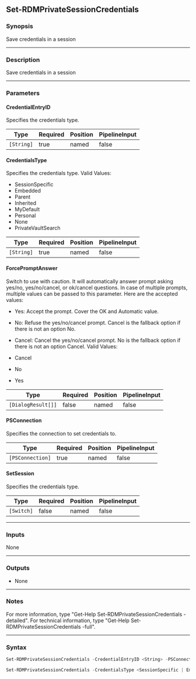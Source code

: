 Set-RDMPrivateSessionCredentials
--------------------------------

### Synopsis
Save credentials in a session

---

### Description

Save credentials in a session

---

### Parameters
#### **CredentialEntryID**
Specifies the credentials type.

|Type      |Required|Position|PipelineInput|
|----------|--------|--------|-------------|
|`[String]`|true    |named   |false        |

#### **CredentialsType**
Specifies the credentials type.
Valid Values:

* SessionSpecific
* Embedded
* Parent
* Inherited
* MyDefault
* Personal
* None
* PrivateVaultSearch

|Type      |Required|Position|PipelineInput|
|----------|--------|--------|-------------|
|`[String]`|true    |named   |false        |

#### **ForcePromptAnswer**
Switch to use with caution. It will automatically answer prompt asking yes/no, yes/no/cancel, or ok/cancel questions. In case of multiple prompts, multiple values can be passed to this parameter. Here are the accepted values:
* Yes: Accept the prompt. Cover the OK and Automatic value.
* No: Refuse the yes/no/cancel prompt. Cancel is the fallback option if there is not an option No.
* Cancel: Cancel the yes/no/cancel prompt. No is the fallback option if there is not an option Cancel.
Valid Values:

* Cancel
* No
* Yes

|Type              |Required|Position|PipelineInput|
|------------------|--------|--------|-------------|
|`[DialogResult[]]`|false   |named   |false        |

#### **PSConnection**
Specifies the connection to set credentials to.

|Type            |Required|Position|PipelineInput|
|----------------|--------|--------|-------------|
|`[PSConnection]`|true    |named   |false        |

#### **SetSession**
Specifies the credentials type.

|Type      |Required|Position|PipelineInput|
|----------|--------|--------|-------------|
|`[Switch]`|false   |named   |false        |

---

### Inputs
None

---

### Outputs
* None

---

### Notes
For more information, type "Get-Help Set-RDMPrivateSessionCredentials -detailed". For technical information, type "Get-Help Set-RDMPrivateSessionCredentials -full".

---

### Syntax
```PowerShell
Set-RDMPrivateSessionCredentials -CredentialEntryID <String> -PSConnection <PSConnection> [-SetSession] [-ForcePromptAnswer <Cancel | No | Yes>] [<CommonParameters>]
```
```PowerShell
Set-RDMPrivateSessionCredentials -CredentialsType <SessionSpecific | Embedded | Parent | Inherited | MyDefault | Personal | None | PrivateVaultSearch> -PSConnection <PSConnection> [-SetSession] [-ForcePromptAnswer <Cancel | No | Yes>] [<CommonParameters>]
```
